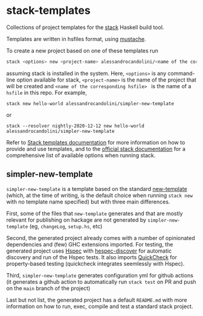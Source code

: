 # stack-templates

Collections of project templates for the [stack](https://docs.haskellstack.org/en/stable/README/) Haskell build tool.

Templates are written in hsfiles format, using [mustache](https://mustache.github.io/). 

To create a new project based on one of these templates run  
```bash
stack <options> new <project-name> alessandrocandolini/<name of the corresponding hsfile> 
```
assuming stack is installed in the system. Here, `<options>` is any command-line option available for stack, `<project-name>` is the name of the project that will be created and `<name of the corresponding hsfile> ` is the name of a `hsfile` in this repo. For example, 
```
stack new hello-world alessandrocandolini/simpler-new-template
```
or 
```
stack --resolver nightly-2020-12-12 new hello-world alessandrocandolini/simpler-new-template
```

Refer to [Stack templates documentation](https://docs.haskellstack.org/en/stable/GUIDE/#templates) for more information on how to provide and use templates, and to the [official stack documentation](https://docs.haskellstack.org/en/stable/GUIDE/) for a comprehensive list of available options when running stack. 

## simpler-new-template

`simpler-new-template` is a template based on the standard [new-template](https://github.com/commercialhaskell/stack-templates/blob/master/new-template.hsfiles) (which, at the time of writing, is the default choice when running `stack new` with no template name specified) but with three main differences. 

First, some of the files that `new-template` generates and that are mostly relevant for publishing on hackage are not generated by `simpler-new-template` (eg, `changeLog`, `setup.hs`, etc) 

Second, the generated project already comes with a number of opinionated dependencies and (few) GHC extensions imported. 
For testing, the generated project uses [Hspec](https://hspec.github.io/) with [hespec-discover](https://hackage.haskell.org/package/hspec-discover) for automatic discovery and run of the Hspec tests. It also imports [QuickCheck](https://hackage.haskell.org/package/QuickCheck) for property-based testing (quickcheck integrates seemlessly with Hspec). 

Third, `simpler-new-template` generates configuration yml for github actions (it generates a github action to automatically run `stack test` on PR and push on the `main` branch of the project) 

Last but not list, the generated project has a default `README.md` with more information on how to run, exec, compile and test a standard stack project.


